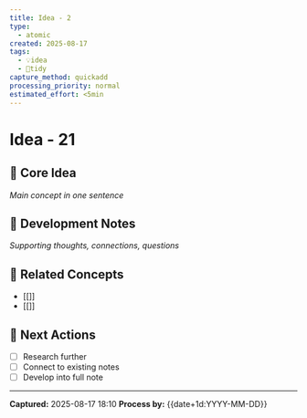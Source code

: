 ```yaml
---
title: Idea - 2
type:
  - atomic
created: 2025-08-17
tags:
  - 💡idea
  - 🧹tidy
capture_method: quickadd
processing_priority: normal
estimated_effort: <5min
---
```


# Idea - 21

## 💭 Core Idea
*Main concept in one sentence*

## 🌱 Development Notes
*Supporting thoughts, connections, questions*

## 🔗 Related Concepts
- [[]]
- [[]]

## 📝 Next Actions
- [ ] Research further
- [ ] Connect to existing notes
- [ ] Develop into full note

---
**Captured:** 2025-08-17 18:10
**Process by:** {{date+1d:YYYY-MM-DD}}

